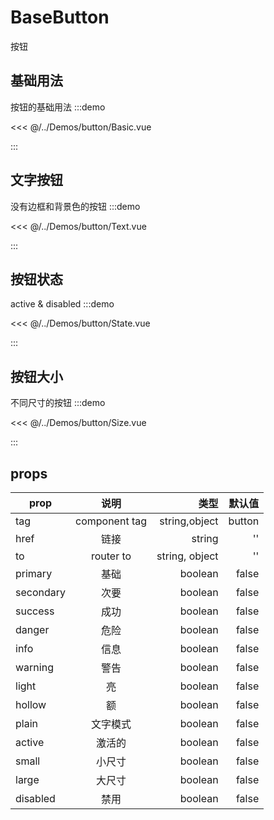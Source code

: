 # BaseButton

按钮

## 基础用法

按钮的基础用法
:::demo

<<< @/../Demos/button/Basic.vue

:::

## 文字按钮

没有边框和背景色的按钮
:::demo

<<< @/../Demos/button/Text.vue

:::

## 按钮状态

active & disabled
:::demo

<<< @/../Demos/button/State.vue

:::

## 按钮大小

不同尺寸的按钮
:::demo

<<< @/../Demos/button/Size.vue

:::

## props

| prop      |     说明     |           类型 | 默认值 |
| --------- | :----------: | -------------: | -----: |
| tag        | component tag |  string,object | button |
| href      |     链接     |         string |     '' |
| to        |  router to   | string, object |     '' |
| primary   |     基础     |        boolean |  false |
| secondary |     次要     |        boolean |  false |
| success   |     成功     |        boolean |  false |
| danger    |     危险     |        boolean |  false |
| info      |     信息     |        boolean |  false |
| warning   |     警告     |        boolean |  false |
| light     |      亮      |        boolean |  false |
| hollow    |      额      |        boolean |  false |
| plain     |   文字模式   |        boolean |  false |
| active    |    激活的    |        boolean |  false |
| small     |    小尺寸    |        boolean |  false |
| large     |    大尺寸    |        boolean |  false |
| disabled  |     禁用     |        boolean |  false |
